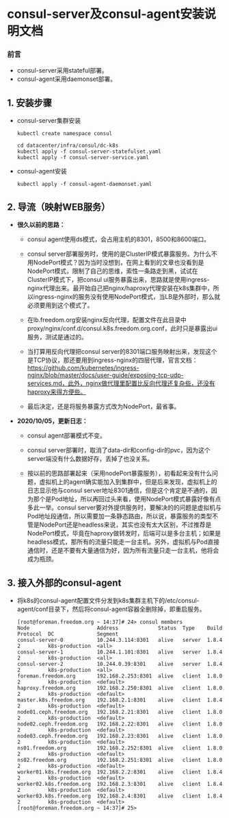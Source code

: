 # consul-server及consul-agent安装说明文档

### 前言
- consul-server采用stateful部署。
- consul-agent采用daemonset部署。

## 1. 安装步骤
- consul-server集群安装
    ```shell
    kubectl create namespace consul
    
    cd datacenter/infra/consul/dc-k8s
    kubectl apply -f consul-server-statefulset.yaml
    kubectl apply -f consul-server-service.yaml
    ```

- consul-agent安装
    ```shell
    kubectl apply -f consul-agent-daemonset.yaml
    ```
    
## 2. 导流（映射WEB服务）
- **很久以前的思路：**
    - consul agent使用ds模式，会占用主机的8301，8500和8600端口。

    - consul server部署服务时，使用的是ClusterIP模式暴露服务。为什么不用NodePort模式？因为当时没想到，在网上看到的文章也没看到是NodePort模式，限制了自己的思维，索性一条路走到黑，试试在ClusterIP模式下，把consul ui服务暴露出来，思路就是使用ingress-nginx代理出来。最开始自己把nginx/haproxy代理安装在k8s集群中，所以ingress-nginx的服务没有使用NodePort模式，当LB是外部时，那么就必须要用到这个模式了。

    - 在lb.freedom.org安装nginx反向代理，配置文件在此目录中proxy/nginx/conf.d/consul.k8s.freedom.org.conf，此时只是暴露出ui服务，测试是通过的。

    - 当打算用反向代理把consul server的8301端口服务映射出来，发现这个是TCP协议，那还要用到ingress-nginx的四层代理，官言文档：https://github.com/kubernetes/ingress-nginx/blob/master/docs/user-guide/exposing-tcp-udp-services.md，此外，nginx做代理里配置比反向代理还复杂些，还没有haproxy来得方便些。

    - 最后决定，还是将服务暴露方式改为NodePort，最省事。

- **2020/10/05，更新日志：**
    - consul agent部署模式不变。
    
    - consul server部署时，取消了data-dir和config-dir的pvc，因为这个server端没有什么数据好存，丢掉了也没关系。
    
    - 按以前的思路部署起来（采用nodePort暴露服务），初看起来没有什么问题，虚拟机上的agent确实能加入到集群中，但是后来发现，虚拟机上的日志显示他与consul server地址8301通信，但是这个肯定是不通的，因为那个是Pod地址，所以再回过头来看，使用NodePort模式暴露好像有点多此一举。consul server要对外提供服务时，要解决的的问题是虚拟机与Pod地址段通信，所以需要加一条静态路由，所以说，暴露服务的类型不管是NodePort还是headless来说，其实也没有太大区别，不过推荐是NodePort模式，毕竟在haproxy做转发时，后端可以是多台主机；如果是headless模式，那所有的流量只能走一台主机。另外，虚拟机与Pod直接通信时，还是不要有大量通信为好，因为所有流量只走一台主机，他将会成为瓶颈。
    
## 3. 接入外部的consul-agent
- 将k8s的consul-agent配置文件分发到k8s集群主机下的/etc/consul-agent/conf目录下，然后将consul-agent容器全删除掉，即重启服务。

    ```shell
    [root@foreman.freedom.org ~ 14:37]# 24> consul members
    Node                      Address             Status  Type    Build  Protocol  DC              Segment
    consul-server-0           10.244.3.114:8301   alive   server  1.8.4  2         k8s-production  <all>
    consul-server-1           10.244.1.101:8301   alive   server  1.8.4  2         k8s-production  <all>
    consul-server-2           10.244.0.39:8301    alive   server  1.8.4  2         k8s-production  <all>
    foreman.freedom.org       192.168.2.253:8301  alive   client  1.8.0  2         k8s-production  <default>
    haproxy.freedom.org       192.168.2.250:8301  alive   client  1.8.0  2         k8s-production  <default>
    master.k8s.freedom.org    192.168.2.1:8301    alive   client  1.8.4  2         k8s-production  <default>
    node01.ceph.freedom.org   192.168.2.21:8301   alive   client  1.8.0  2         k8s-production  <default>
    node02.ceph.freedom.org   192.168.2.22:8301   alive   client  1.8.0  2         k8s-production  <default>
    node03.ceph.freedom.org   192.168.2.23:8301   alive   client  1.8.0  2         k8s-production  <default>
    ns01.freedom.org          192.168.2.252:8301  alive   client  1.8.0  2         k8s-production  <default>
    ns02.freedom.org          192.168.2.251:8301  alive   client  1.8.0  2         k8s-production  <default>
    worker01.k8s.freedom.org  192.168.2.2:8301    alive   client  1.8.4  2         k8s-production  <default>
    worker02.k8s.freedom.org  192.168.2.3:8301    alive   client  1.8.4  2         k8s-production  <default>
    worker03.k8s.freedom.org  192.168.2.4:8301    alive   client  1.8.4  2         k8s-production  <default>
    [root@foreman.freedom.org ~ 14:37]# 25> 
    ```